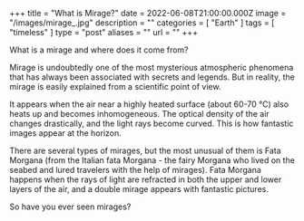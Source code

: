 +++
title = "What is Mirage?"
date = 2022-06-08T21:00:00.000Z
image = "/images/mirage_.jpg"
description = ""
categories = [ "Earth" ]
tags = [ "timeless" ]
type = "post"
aliases = ""
url = ""
+++

What is a mirage and where does it come from?

Mirage is undoubtedly one of the most mysterious atmospheric phenomena that has always been associated with secrets and legends. But in reality, the mirage is easily explained from a scientific point of view.

It appears when the air near a highly heated surface (about 60-70 °C) also heats up and becomes inhomogeneous. The optical density of the air changes drastically, and the light rays become curved. This is how fantastic images appear at the horizon.

There are several types of mirages, but the most unusual of them is Fata Morgana (from the Italian fata Morgana - the fairy Morgana who lived on the seabed and lured travelers with the help of mirages). Fata Morgana happens when the rays of light are refracted in both the upper and lower layers of the air, and a double mirage appears with fantastic pictures.

So have you ever seen mirages?
